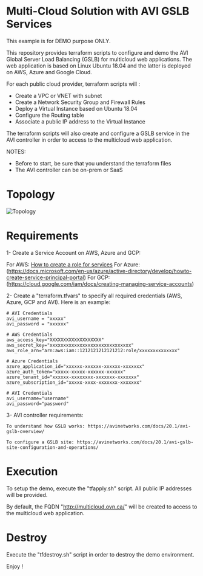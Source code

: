 # Multi-Cloud Solution with AVI GSLB Services

This example is for DEMO purpose ONLY.

This repository provides terraform scripts to configure and demo the AVI Global Server Load Balancing (GSLB) for multicloud web applications.
The web application is based on Linux Ubuntu 18.04 and the latter is deployed on AWS, Azure and Google Cloud.

For each public cloud provider, terraform scripts will :
- Create a VPC or VNET with subnet 
- Create a Network Security Group and Firewall Rules
- Deploy a Virtual Instance based on Ubuntu 18.04
- Configure the Routing table
- Associate a public IP address to the Virtual Instance

The terraform scripts will also create and configure a GSLB service in the AVI controller in order to access to the multicloud web application.

NOTES: 
- Before to start, be sure that you understand the terraform files
- The AVI controller can be on-prem or SaaS

# Topology

![Topology](vcn-demo.png)

# Requirements
	
1- Create a Service Account on AWS, Azure and GCP:

For AWS: [How to create a role for services](https://docs.aws.amazon.com/IAM/latest/UserGuide/id_roles_create_for-service.html)
For Azure: (https://docs.microsoft.com/en-us/azure/active-directory/develop/howto-create-service-principal-portal)
For GCP: (https://cloud.google.com/iam/docs/creating-managing-service-accounts)
	
2- Create a "terraform.tfvars" to specify all required credentials (AWS, Azure, GCP and AVI). Here is an example:

	# AVI Credentials
	avi_username = "xxxxx"
	avi_password = "xxxxxx"

	# AWS Credentials
	aws_access_key="XXXXXXXXXXXXXXXXXXX"
	aws_secret_key="xxxxxxxxxxxxxxxxxxxxxxxxxxxxxx"
	aws_role_arn="arn:aws:iam::1212121212121212:role/xxxxxxxxxxxxxx"

	# Azure Credentials
	azure_application_id="xxxxxx-xxxxxx-xxxxxx-xxxxxxx"
	azure_auth_token="xxxxx-xxxxx-xxxxxx-xxxxxx"
	azure_tenant_id="xxxxxx-xxxxxxxx-xxxxxxx-xxxxxxx"
	azure_subscription_id="xxxxx-xxxx-xxxxxxx-xxxxxxx"

	# AVI Credentials
	avi_username="username"
	avi_password="password"
	
3- AVI controller requirements:

	To understand how GSLB works: https://avinetworks.com/docs/20.1/avi-gslb-overview/ 
	
	To configure a GSLB site: https://avinetworks.com/docs/20.1/avi-gslb-site-configuration-and-operations/ 
	
# Execution

To setup the demo, execute the "tfapply.sh" script.
All public IP addresses will be provided.

By default, the FQDN "http://multicloud.ovn.ca/" will be created to access to the multicloud web application.

# Destroy

Execute the "tfdestroy.sh" script in order to destroy the demo environment.


Enjoy ! 
